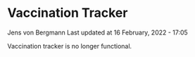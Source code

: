 Vaccination Tracker
================
Jens von Bergmann
Last updated at 16 February, 2022 - 17:05

Vaccination tracker is no longer functional.
